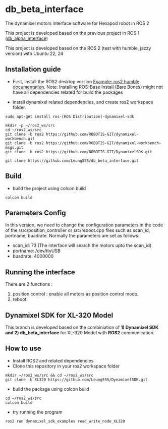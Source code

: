 # db_beta_interface
The dynamixel motors interface software for Hexapod robot in ROS 2

This project is developed based on the previous project in ROS 1 ([db_alpha_interface](https://github.com/Leung555/db_alpha_interface))

This project is developed based on the ROS 2 (test with humble, jazzy version) with Ubuntu 22, 24

## Installation guide
- First, install the ROS2 desktop version [Example: ros2 humble documentation](https://docs.ros.org/en/humble/Installation/Ubuntu-Install-Debians.html).
Note: Installing ROS-Base Install (Bare Bones) might not have all dependencies related for build the packages

- install dynamixel related dependencies, and create ros2 workspace folder.

```
sudo apt-get install ros-[ROS Distribution]-dynamixel-sdk

mkdir -p ~/ros2_ws/src
cd ~/ros2_ws/src
git clone -b ros2 https://github.com/ROBOTIS-GIT/dynamixel-workbench.git
git clone -b ros2 https://github.com/ROBOTIS-GIT/dynamixel-workbench-msgs.git
git clone -b ros2 https://github.com/ROBOTIS-GIT/DynamixelSDK.git

git clone https://github.com/Leung555/db_beta_interface.git
```

## Build
- build the project using colcon build
```
colcon build
```

## Parameters Config

In this version, we need to change the configuration parameters in the code of the /src/position_controller or src/reboot.cpp files such as scan_id, portname, buadrate. Normally the parameters are set as follows:

- scan_id: 73 (The interface will search the motors upto the scan_id)
- portname: /dev/ttyUSB
- buadrate: 4000000

## Running the interface
There are 2 functions :
1. position control : enable all motors as position control mode.
2. reboot

## Dynamixel SDK for XL-320 Model
This branch is developed based on the combiniation of **1) Dynamixel SDK and 2) db_beta_interface** for XL-320 Model with **ROS2** communication.

## How to use
- Install ROS2 and related dependencies
- Clone this repository in your ros2 workspace folder
```
mkdir ~/ros2_ws/src && cd ~/ros2_ws/src
git clone -b XL320 https://github.com/Leung555/DynamixelSDK.git
```
- build the package using colcon build
```
cd ~/ros2_ws/src
colcon build
```
- try running the program 
```
ros2 run dynamixel_sdk_examples read_write_node_XL320
```

